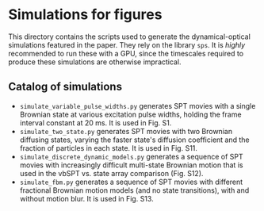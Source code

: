 # Simulations for figures

This directory contains the scripts used to generate the dynamical-optical simulations
featured in the paper. They rely on the library `sps`. It is _highly_ recommended to run
these with a GPU, since the timescales required to produce these simulations are otherwise
impractical.

## Catalog of simulations

 - `simulate_variable_pulse_widths.py` generates SPT movies with a single Brownian state at various excitation pulse widths, holding the frame interval constant at 20 ms. It is used in Fig. S1.
 - `simulate_two_state.py` generates SPT movies with two Brownian diffusing states, varying the faster state's diffusion coefficient and the fraction of particles in each state. It is used in Fig. S11.
 - `simulate_discrete_dynamic_models.py` generates a sequence of SPT movies with increasingly difficult multi-state Brownian motion that is used in the vbSPT vs. state array comparison (Fig. S12).
 - `simulate_fbm.py` generates a sequence of SPT movies with different fractional Brownian motion models (and no state transitions), with and without motion blur. It is used in Fig. S13.
